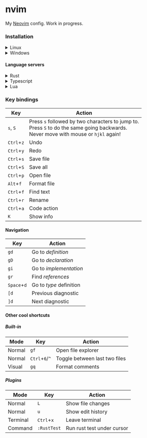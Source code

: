 # nvim

My [Neovim](https://github.com/neovim/neovim) config. Work in progress.

### Installation

<details><summary>Linux</summary>

1. Go to your config file and clone the repo (folder `nvim` will be created):
```sh
cd ~/.config
git clone https://github.com/lkurcak/nvim
```

2. Install [`ripgrep`](https://github.com/BurntSushi/ripgrep?tab=readme-ov-file#installation)

3. Install [`deno`](https://deno.com/) to support `.js`, `.ts`, `.json`, `.yaml` formatting:
```sh
curl -fsSL https://deno.land/install.sh | sh
```

</details>

<details><summary>Windows</summary>

1. Go to your local app data directory and clone this repo (folder `nvim` will be created):
```sh
cd %LOCALAPPDATA%
git clone https://github.com/lkurcak/nvim
```

2. Install `ripgrep` and `zig` (unless you already have a C compiler):
```sh
winget install zig.zig
winget install BurntSushi.ripgrep.MSVC
```

3. Install [`deno`](https://deno.com/) to support `.js`, `.ts`, `.json`, `.yaml` formatting:
```sh
irm https://deno.land/install.ps1 | iex
```

</details>

#### Language servers

<details><summary>Rust</summary>
  
1. Install [`rustup`](https://www.rust-lang.org/tools/install)

2. Install `rust-analyzer`:
```sh
rustup component add rust-analyzer
```

</details>

<details><summary>Typescript</summary>

Install [Deno](https://deno.com/):

```sh
# Linux
curl -fsSL https://deno.land/install.sh | sh
# Windows
irm https://deno.land/install.ps1 | iex
```

As a last resort, you can install typescript and its LSP via `npm`
```sh
npm install -g typescript
npm install -g typescript-language-server
```

</details>

<details><summary>Lua</summary>

Download latest release from https://github.com/LuaLS/lua-language-server/releases

Unzip, go to `bin` and make sure `lua-language-server` is in your OS `PATH`.

</details>

### Key bindings

| Key | Action |
|-----|--------|
| `s`, `S`     | Press `s` followed by two characters to jump to.<BR>Press `S` to do the same going backwards.<BR>Never move with mouse or `hjkl` again! |
| `Ctrl`+`z`   | Undo |
| `Ctrl`+`y`   | Redo |
| `Ctrl`+`s`   | Save file |
| `Ctrl`+`S`   | Save all |
| `Ctrl`+`p`   | Open file |
| `Alt`+`f`    | Format file |
| `Ctrl`+`f`   | Find text |
| `Ctrl`+`r`   | Rename |
| `Ctrl`+`a`   | Code action |
| `K`          | Show info |

#### Navigation

| Key | Action |
|-----|--------|
| `gd`         | Go to *definition* |
| `gD`         | Go to *declaration* |
| `gi`         | Go to *implementation*|
| `gr`         | Find *references*|
| `Space`+`d`  | Go to *type* definition|
| `[d`         | Previous diagnostic|
| `]d`         | Next diagnostic|

#### Other cool shortcuts

##### Built-in

| Mode | Key | Action |
|---|---|---|
| Normal   | `gf` | Open file explorer |
| Normal   | `Ctrl`+`6`/`^` | Toggle between last two files |
| Visual   | `gq` | Format comments  |

##### Plugins

| Mode | Key | Action |
|---|---|---|
| Normal   | `L` | Show file changes |
| Normal   | `u` | Show edit history |
| Terminal | `Ctrl`+`x` | Leave terminal |
| Command  | `:RustTest` | Run rust test under cursor |
